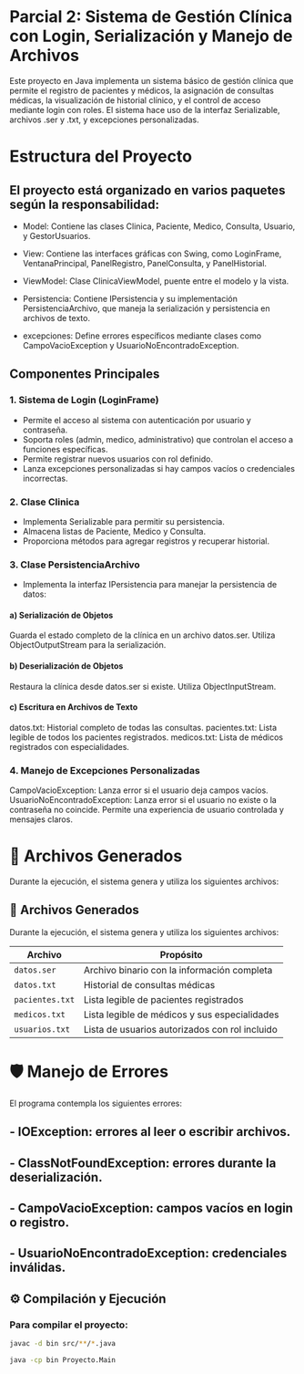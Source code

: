 # Parcial 2: Sistema de Gestión Clínica con Login, Serialización y Manejo de Archivos

Este proyecto en Java implementa un sistema básico de gestión clínica que permite el registro de pacientes y médicos, la asignación de consultas médicas, la visualización de historial clínico, y el control de acceso mediante login con roles.
El sistema hace uso de la interfaz Serializable, archivos .ser y .txt, y excepciones personalizadas.

# Estructura del Proyecto

## El proyecto está organizado en varios paquetes según la responsabilidad:

- Model: Contiene las clases Clinica, Paciente, Medico, Consulta, Usuario, y GestorUsuarios.

- View: Contiene las interfaces gráficas con Swing, como LoginFrame, VentanaPrincipal, PanelRegistro, PanelConsulta, y PanelHistorial.

- ViewModel: Clase ClinicaViewModel, puente entre el modelo y la vista.

- Persistencia: Contiene IPersistencia y su implementación PersistenciaArchivo, que maneja la serialización y persistencia en archivos de texto.

- excepciones: Define errores específicos mediante clases como CampoVacioException y UsuarioNoEncontradoException.

 ## Componentes Principales
 
 ### 1. Sistema de Login (LoginFrame)

- Permite el acceso al sistema con autenticación por usuario y contraseña.
- Soporta roles (admin, medico, administrativo) que controlan el acceso a funciones específicas.
- Permite registrar nuevos usuarios con rol definido.
- Lanza excepciones personalizadas si hay campos vacíos o credenciales incorrectas.

### 2. Clase Clinica

- Implementa Serializable para permitir su persistencia.
- Almacena listas de Paciente, Medico y Consulta.
- Proporciona métodos para agregar registros y recuperar historial.

### 3. Clase PersistenciaArchivo

- Implementa la interfaz IPersistencia para manejar la persistencia de datos:

#### a) Serialización de Objetos
 Guarda el estado completo de la clínica en un archivo datos.ser.
 Utiliza ObjectOutputStream para la serialización.

#### b) Deserialización de Objetos
 Restaura la clínica desde datos.ser si existe.
 Utiliza ObjectInputStream.

#### c) Escritura en Archivos de Texto
 datos.txt: Historial completo de todas las consultas.
 pacientes.txt: Lista legible de todos los pacientes registrados.
 medicos.txt: Lista de médicos registrados con especialidades.

### 4. Manejo de Excepciones Personalizadas
CampoVacioException: Lanza error si el usuario deja campos vacíos.
UsuarioNoEncontradoException: Lanza error si el usuario no existe o la contraseña no coincide.
Permite una experiencia de usuario controlada y mensajes claros.

# 📄 Archivos Generados
Durante la ejecución, el sistema genera y utiliza los siguientes archivos:

## 📄 Archivos Generados

Durante la ejecución, el sistema genera y utiliza los siguientes archivos:

| Archivo        | Propósito                                               |
|----------------|---------------------------------------------------------|
| `datos.ser`    | Archivo binario con la información completa             |
| `datos.txt`    | Historial de consultas médicas                          |
| `pacientes.txt`| Lista legible de pacientes registrados                  |
| `medicos.txt`  | Lista legible de médicos y sus especialidades           |
| `usuarios.txt` | Lista de usuarios autorizados con rol incluido          |

# 🛡️ Manejo de Errores

El programa contempla los siguientes errores:

## - IOException: errores al leer o escribir archivos.
## - ClassNotFoundException: errores durante la deserialización.
## - CampoVacioException: campos vacíos en login o registro.
## - UsuarioNoEncontradoException: credenciales inválidas.

## ⚙️ Compilación y Ejecución

### Para compilar el proyecto:

```bash
javac -d bin src/**/*.java

java -cp bin Proyecto.Main


